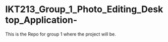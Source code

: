 # IKT213_Group_1_Photo_Editing_Desktop_Application-
This is the Repo for group 1 where the project will be.
